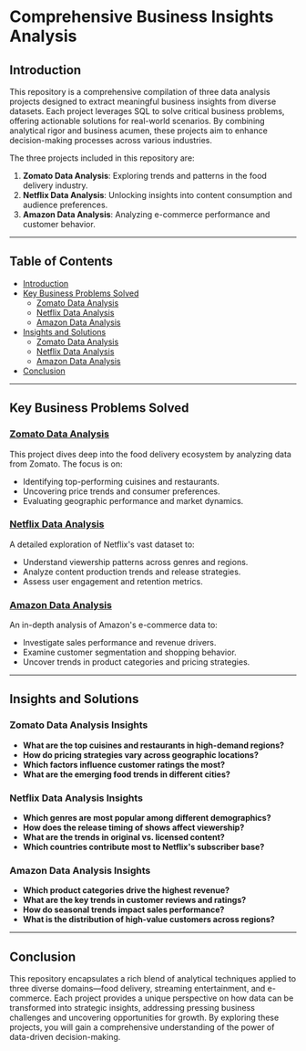 # Comprehensive Business Insights Analysis

## Introduction
This repository is a comprehensive compilation of three data analysis projects designed to extract meaningful business insights from diverse datasets. Each project leverages SQL to solve critical business problems, offering actionable solutions for real-world scenarios. By combining analytical rigor and business acumen, these projects aim to enhance decision-making processes across various industries.

The three projects included in this repository are:
1. **Zomato Data Analysis**: Exploring trends and patterns in the food delivery industry.
2. **Netflix Data Analysis**: Unlocking insights into content consumption and audience preferences.
3. **Amazon Data Analysis**: Analyzing e-commerce performance and customer behavior.

---

## Table of Contents
- [Introduction](#introduction)
- [Key Business Problems Solved](#key-business-problems-solved)
  - [Zomato Data Analysis](#zomato-data-analysis)
  - [Netflix Data Analysis](#netflix-data-analysis)
  - [Amazon Data Analysis](#amazon-data-analysis)
- [Insights and Solutions](#insights-and-solutions)
  - [Zomato Data Analysis](#zomato-data-analysis-insights)
  - [Netflix Data Analysis](#netflix-data-analysis-insights)
  - [Amazon Data Analysis](#amazon-data-analysis-insights)
- [Conclusion](#conclusion)

---

## Key Business Problems Solved
### [Zomato Data Analysis](https://github.com/YashChowdhary34/zomato-data-analysis-SQL)
This project dives deep into the food delivery ecosystem by analyzing data from Zomato. The focus is on:
- Identifying top-performing cuisines and restaurants.
- Uncovering price trends and consumer preferences.
- Evaluating geographic performance and market dynamics.

### [Netflix Data Analysis](https://github.com/YashChowdhary34/netflix-data-analysis-SQL)
A detailed exploration of Netflix's vast dataset to:
- Understand viewership patterns across genres and regions.
- Analyze content production trends and release strategies.
- Assess user engagement and retention metrics.

### [Amazon Data Analysis](https://github.com/YashChowdhary34/amazon-data-analysis-SQL)
An in-depth analysis of Amazon's e-commerce data to:
- Investigate sales performance and revenue drivers.
- Examine customer segmentation and shopping behavior.
- Uncover trends in product categories and pricing strategies.

---

## Insights and Solutions
### Zomato Data Analysis Insights
- **What are the top cuisines and restaurants in high-demand regions?**
- **How do pricing strategies vary across geographic locations?**
- **Which factors influence customer ratings the most?**
- **What are the emerging food trends in different cities?**

### Netflix Data Analysis Insights
- **Which genres are most popular among different demographics?**
- **How does the release timing of shows affect viewership?**
- **What are the trends in original vs. licensed content?**
- **Which countries contribute most to Netflix's subscriber base?**

### Amazon Data Analysis Insights
- **Which product categories drive the highest revenue?**
- **What are the key trends in customer reviews and ratings?**
- **How do seasonal trends impact sales performance?**
- **What is the distribution of high-value customers across regions?**

---

## Conclusion
This repository encapsulates a rich blend of analytical techniques applied to three diverse domains—food delivery, streaming entertainment, and e-commerce. Each project provides a unique perspective on how data can be transformed into strategic insights, addressing pressing business challenges and uncovering opportunities for growth. By exploring these projects, you will gain a comprehensive understanding of the power of data-driven decision-making.
